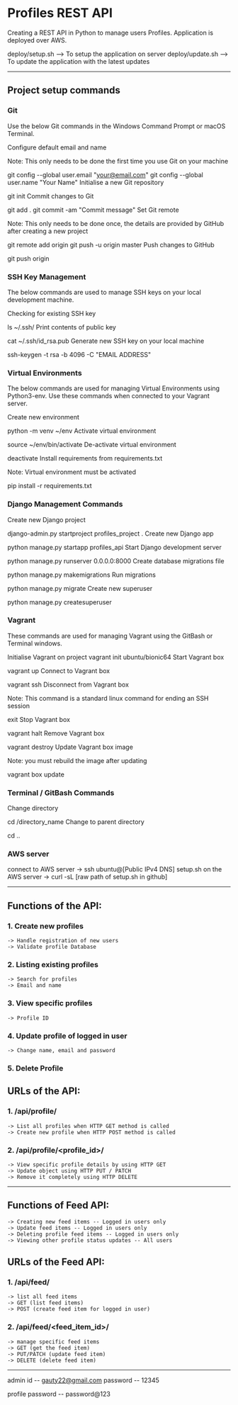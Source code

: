 # Profiles REST API

Creating a REST API in Python to manage users Profiles. Application is deployed over AWS.

deploy/setup.sh --> To setup the application on server
deploy/update.sh --> To update the application with the latest updates


--------------------------------------------------------------------------------

## Project setup commands

### Git

Use the below Git commands in the Windows Command Prompt or macOS Terminal.

Configure default email and name

Note: This only needs to be done the first time you use Git on your machine

git config --global user.email "your@email.com"
git config --global user.name "Your Name"
Initialise a new Git repository

git init
Commit changes to Git

git add .
git commit -am "Commit message"
Set Git remote

Note: This only needs to be done once, the details are provided by GitHub after creating a new project

git remote add origin <URL TO PROJECT>
git push -u origin master
Push changes to GitHub

git push origin


### SSH Key Management

The below commands are used to manage SSH keys on your local development machine.

Checking for existing SSH key

ls ~/.ssh/
Print contents of public key

cat ~/.ssh/id_rsa.pub
Generate new SSH key on your local machine

ssh-keygen -t rsa -b 4096 -C "EMAIL ADDRESS"


### Virtual Environments

The below commands are used for managing Virtual Environments using Python3-env. Use these commands when connected to your Vagrant server.

Create new environment

python -m venv ~/env
Activate virtual environment

source ~/env/bin/activate
De-activate virtual environment

deactivate
Install requirements from requirements.txt

Note: Virtual environment must be activated

pip install -r requirements.txt


### Django Management Commands

Create new Django project

django-admin.py startproject profiles_project  .
Create new Django app

python manage.py startapp profiles_api
Start Django development server

python manage.py runserver 0.0.0.0:8000
Create database migrations file

python manage.py makemigrations
Run migrations

python manage.py migrate
Create new superuser

python manage.py createsuperuser

### Vagrant


These commands are used for managing Vagrant using the GitBash or Terminal windows.

Initialise Vagrant on project
vagrant init ubuntu/bionic64
Start Vagrant box

vagrant up
Connect to Vagrant box

vagrant ssh
Disconnect from Vagrant box

Note: This command is a standard linux command for ending an SSH session

exit
Stop Vagrant box

vagrant halt
Remove Vagrant box

vagrant destroy
Update Vagrant box image

Note: you must rebuild the image after updating

vagrant box update

### Terminal / GitBash Commands

Change directory

cd /directory_name
Change to parent directory

cd ..


### AWS server
connect to AWS server -> ssh ubuntu@[Public IPv4 DNS]
setup.sh on the AWS server -> curl -sL [raw path of setup.sh in github]




--------------------------------------------------------------------------------


## Functions of the API:

### 1. Create new profiles
    -> Handle registration of new users
    -> Validate profile Database

### 2. Listing existing profiles
    -> Search for profiles
    -> Email and name

### 3. View specific profiles
    -> Profile ID

### 4. Update profile of logged in user
    -> Change name, email and password

### 5. Delete Profile



## URLs of the API:

### 1. /api/profile/
    -> List all profiles when HTTP GET method is called
    -> Create new profile when HTTP POST method is called

### 2. /api/profile/<profile_id>/
    -> View specific profile details by using HTTP GET
    -> Update object using HTTP PUT / PATCH
    -> Remove it completely using HTTP DELETE



--------------------------------------------------------------------------------


## Functions of Feed API:

    -> Creating new feed items -- Logged in users only
    -> Update feed items -- Logged in users only
    -> Deleting profile feed items -- Logged in users only
    -> Viewing other profile status updates -- All users




## URLs of the Feed API:

### 1. /api/feed/
    -> list all feed items
    -> GET (list feed items)
    -> POST (create feed item for logged in user)

### 2. /api/feed/<feed_item_id>/
    -> manage specific feed items
    -> GET (get the feed item)
    -> PUT/PATCH (update feed item)
    -> DELETE (delete feed item)



--------------------------------------------------------------------------------

admin id -- gauty22@gmail.com
password -- 12345


profile password -- password@123
